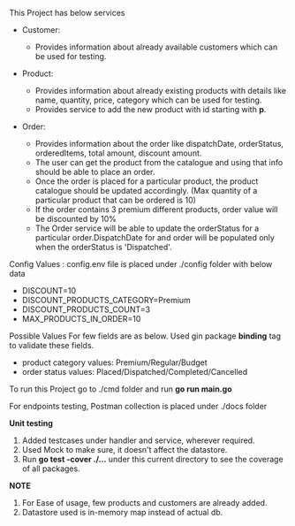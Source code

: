 This Project has below services

- Customer:
   - Provides information about already available customers which can be used for testing.

- Product:
   - Provides information about already existing products with details like name, quantity, price, category which can be used for testing.
   - Provides service to add the new product with id starting with **p**.

- Order:
   - Provides information about the order like dispatchDate, orderStatus, orderedItems, total amount, discount amount.
   - The user can get the product from the catalogue and using that info should be able to place an order.
   - Once the order is placed for a particular product, the product catalogue should be updated accordingly.
     (Max quantity of a particular product that can be ordered is 10)
   - If the order contains 3 premium different products, order value will be discounted by 10%
   - The Order service will be able to update the orderStatus for a particular order.DispatchDate for and order will be populated only when the orderStatus is 'Dispatched'.

Config Values : config.env file is placed under ./config folder with below data
   - DISCOUNT=10
   - DISCOUNT_PRODUCTS_CATEGORY=Premium
   - DISCOUNT_PRODUCTS_COUNT=3
   - MAX_PRODUCTS_IN_ORDER=10

Possible Values For few fields are as below. Used gin package **binding** tag to validate these fields.
   - product category values: Premium/Regular/Budget
   - order status values: Placed/Dispatched/Completed/Cancelled

To run this Project go to ./cmd folder and run **go run main.go**

For endpoints testing, Postman collection is placed under ./docs folder

**Unit testing**
1. Added testcases under handler and service, wherever required.
2. Used Mock to make sure, it doesn't affect the datastore.
3. Run **go test -cover ./...** under this current directory to see the coverage of all packages.

**NOTE**
1. For Ease of usage, few products and customers are already added.
2. Datastore used is in-memory map instead of actual db.
